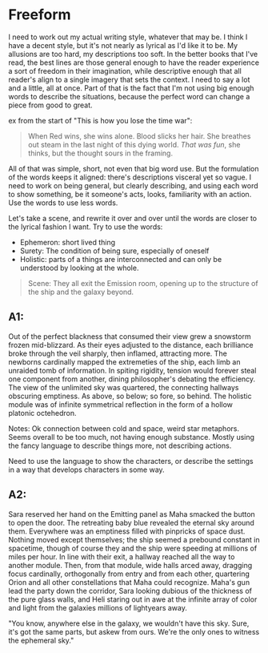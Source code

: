 # Freeform

I need to work out my actual writing style, whatever that may be.
I think I have a decent style, but it's not nearly as lyrical as I'd like it to be. My allusions are too hard, my descriptions too soft. In the better books that I've read, the best lines are those general enough to have the reader experience a sort of freedom in their imagination, while descriptive enough that all reader's align to a single imagery that sets the context. I need to say a lot and a little, all at once. Part of that is the fact that I'm not using big enough words to describe the situations, because the perfect word can change a piece from good to great.

ex from the start of "This is how you lose the time war":

> When Red wins, she wins alone.
> Blood slicks her hair. She breathes out steam in the last night of this dying world.
> _That was fun_, she thinks, but the thought sours in the framing.

All of that was simple, short, not even that big word use. But the formulation of the words keeps it aligned: there's descriptions visceral yet so vague. I need to work on being general, but clearly describing, and using each word to show something, be it someone's acts, looks, familiarity with an action. Use the words to use less words.

Let's take a scene, and rewrite it over and over until the words are closer to the lyrical fashion I want.
Try to use the words:
- Ephemeron: short lived thing
- Surety: The condition of being sure, especially of oneself
- Holistic: parts of a things are interconnected and can only be understood by looking at the whole.

> Scene: They all exit the Emission room, opening up to the structure of the ship and the galaxy beyond.


## A1:
Out of the perfect blackness that consumed their view grew a snowstorm frozen mid-blizzard. As their eyes adjusted to the distance, each brilliance broke through the veil sharply, then inflamed, attracting more. The newborns cardinally mapped the extremeties of the ship, each limb an unraided tomb of information. In spiting rigidity, tension would forever steal one component from another, dining philosopher's debating the efficiency. The view of the unlimited sky was quartered, the connecting hallways obscuring emptiness. As above, so below; so fore, so behind. The holistic module was of infinite symmetrical reflection in the form of a hollow platonic octehedron.


Notes: Ok connection between cold and space, weird star metaphors. Seems overall to be too much, not having enough substance. Mostly using the fancy language to describe things more, not describing actions.

Need to use the language to show the characters, or describe the settings in a way that develops characters in some way.

## A2:
Sara reserved her hand on the Emitting panel as Maha smacked the button to open the door. The retreating baby blue revealed the eternal sky around them. Everywhere was an emptiness filled with pinpricks of space dust. Nothing moved except themselves; the ship seemed a prebound constant in spacetime, though of course they and the ship were speeding at millions of miles per hour. In line with their exit, a hallway reached all the way to another module. Then, from that module, wide halls arced away, dragging focus cardinally, orthogonally from entry and from each other, quartering Orion and all other constellations that Maha could recognize. Maha's gun lead the party down the corridor, Sara looking dubious of the thickness of the pure glass walls, and Heli staring out in awe at the infinite array of color and light from the galaxies millions of lightyears away.
































"You know, anywhere else in the galaxy, we wouldn't have this sky. Sure, it's got the same parts, but askew from ours. We're the only ones to witness the ephemeral sky."
